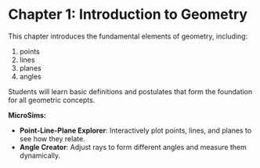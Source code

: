 # Chapter 1: Introduction to Geometry

This chapter introduces the fundamental elements of geometry, including:

1. points
2. lines
3. planes
4. angles

Students will learn basic definitions and postulates that form the foundation for all geometric concepts.

**MicroSims:**

- **Point-Line-Plane Explorer**: Interactively plot points, lines, and planes to see how they relate.
- **Angle Creator**: Adjust rays to form different angles and measure them dynamically.
